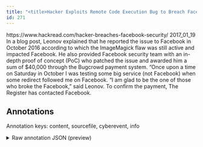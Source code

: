 ```yaml
---
title: "<title>Hacker Exploits Remote Code Execution Bug to Breach Facebook Security</title>"
id: 271
---
```


<title>Hacker Exploits Remote Code Execution Bug to Breach Facebook Security</title>
<source> https://www.hackread.com/hacker-breaches-facebook-security/ </source>
<date> 2017_01_19 </date>
<text>
In a blog post, Leonov explained that he reported the issue to Facebook in October 2016 according to which the ImageMagick flaw was still active and impacted Facebook.
He also provided Facebook security team with an in-depth proof of concept (PoC) who patched the issue and awarded him a sum of $40,000 through the Bugcrowd payment system.
“Once upon a time on Saturday in October I was testing some big service (not Facebook) when some redirect followed me on Facebook.
“I am glad to be the one of those who broke the Facebook,” said Leonov.
To confirm the payment, The Register has contacted Facebook.
</text>



## Annotations

Annotation keys: content, sourcefile, cyberevent, info

<details>
<summary>Raw annotation JSON (preview)</summary>

```json
{
  "content": "In a blog post, Leonov explained that he reported the issue to Facebook in October 2016 according to which the ImageMagick flaw was still active and impacted Facebook. He also provided Facebook security team with an in-depth proof of concept (PoC) who patched the issue and awarded him a sum of $40,000 through the Bugcrowd payment system. \u201cOnce upon a time on Saturday in October I was testing some big service (not Facebook) when some redirect followed me on Facebook. \u201cI am glad to be the one of those who broke the Facebook,\u201d said Leonov. To confirm the payment, The Register has contacted Facebook.",
  "sourcefile": "271.txt",
  "cyberevent": {
    "hopper": [
      {
        "index": 0,
        "relation": "Same",
        "events": [
          {
            "index": "E1",
            "type": "Vulnerability-related",
            "realis": "Actual",
            "nugget": {
              "startOffset": 41,
              "index": "T3",
              "endOffset": 49,
              "text": "reported"
            },
            "argument": [
              {
                "index": "T4",
                "external_reference": {
                  "dbpediaURI": "http://dbpedia.org/resource/Facebook",
                  "wikidataid": "Q355"
                },
                "endOffset": 71,
                "role": {
                  "type": "Vulnerable_System_Owner"
                },
                "text": "Facebook",
                "startOffset": 63,
                "type": "Organization"
              },
              {
                "index": "T5",
                "text": "October 2016",
                "endOffset": 87,
                "role": {
                  "type": "Time"
                },
                "startOffset": 75,
                "type": "Time"
              },
              {
                "index": "T16",
                "text": "the issue",
                "endOffset": 59,
                "role": {
                  "type": "Vulnerability"
                },
                "startOffset": 50,
                "type": "Vulnerability"
              },
              {
                "index": "T7",
                "text": "he",
                "endOffset": 40,
                "role": {
                  "type": "Discoverer"
                },
                "startOffset": 38,
                "type": "Person"
              }
            ],
            "subtype": "DiscoverVulnerability"
          },
          {
            "index": "E2",
            "type": "Vulnerability-related",
            "realis": "Actual",
            "nugget": {
              "startOffset": 176,
              "index": "T10",
              "endOffset": 184,
              "text": "provided"
            },
            "argument": [
              {
                "index": "T8",
                "text": "Facebook security team",
                "endOffset": 207,
                "role": {
                  "type": "Vulnerable_System_Owner"
                },
                "startOffset": 185,
                "type": "Person"
              },
              {
                "index": "T9",
                "text": "He",
                "endOffset": 170,
                "role": {
                  "type": "Discoverer"
                },
                "startOffset": 168,
                "type": "Person"
              }
            ],
            "subtype": "DiscoverVulnerability"
          },
          {
            "index": "E5",
            "type": "Vulnerability-related",
            "realis": "Actual",
            "nugget": {
              "startOffset": 23,
              "index": "T17",
              "endOffset": 32,
              "text": "explained"
            },
            "argument": [
              {
                "index": "T6",
                "external_reference": {
                  "wikidataid": "Q21518685"
                },
                "endOffset": 22,
                "role": {
                 
```
</details>
